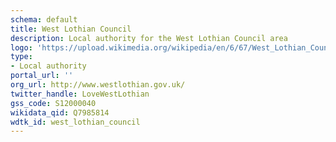 ```yaml
---
schema: default
title: West Lothian Council
description: Local authority for the West Lothian Council area 
logo: 'https://upload.wikimedia.org/wikipedia/en/6/67/West_Lothian_Council.svg'
type:
- Local authority
portal_url: ''
org_url: http://www.westlothian.gov.uk/
twitter_handle: LoveWestLothian
gss_code: S12000040
wikidata_qid: Q7985814
wdtk_id: west_lothian_council
---
```

